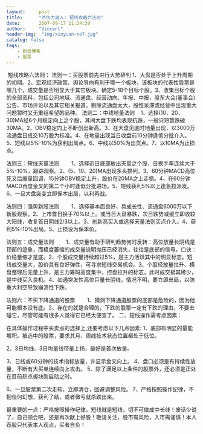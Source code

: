 ```yaml
---
layout:     post
title:      "杀伤力男人: 短线攻略六法则"
date:       2007-09-17 11:24:39
author:     "Vincent"
header-img:  "img/xinyuan-no7.jpg"
catalog: false
tags:
    - 新浪博客
    - 股票
---
```



 短线攻略六法则：
法则一：买股票前先进行大势研判
 1、大盘是否处于上升周期的初期。2、宏观经济政策、舆论导向有利于哪一个板块，该板块的代表性股票是哪几个，成交量是否明显大于其它板块。确定5-10个目标个股。3、收集目标个股的全部资料，包括公司地域、流通盘、经营动向、年报、中报，股东大会(董事会)公告、市场评论以及其它相关报道。剔除流通盘太大，股性呆滞或经营中出现重大问题暂时又无重组希望的品种。
法则二：中线地量法则
  
1、选择(10、20、30)MA经6个月稳定向上之个股，其间大盘下跌均表现抗跌，一般只短暂跌破30MA。2、OBV稳定向上不断创出新高。3、在大盘见底时地量出现，以3000万流通盘日成交10万股为标准。4、在地量出现当日收盘前10分钟逢低分批介入。5、短线以5%-10%为获利出局点。6、中线以50%为出货点。7、以10MA为止损点。

法则三：短线天量法则
　　1、选择近日底部放出天量之个股，日换手率连续大于5%-10%，跟踪观察。2、(5、10、20)MA出现多头排列。3、60分钟MACD高位死叉后缩量回调，15分钟OBV稳定上升，股价在20MA之上走稳。4、在60分钟MACD再度金叉的第二个小时逢低分批进场。5、短线获利5%以上逢急拉派发。6、一旦大盘突变立即保本出局，以利再战。

法则四：强势新股法则
　　1、选择基本面良好、具成长性、流通盘6000万以下新股观察。2、上市首日换手70%以上。或当日大盘暴跌，次日跌势减缓立即收较大阳线，收复首日阴线2/3以上。3、创新高买入或选择天量法则买点介入。4、获利5%-10%出局。5、止损设为保本价。

法则五：成交量法则
　　1、成交量有助于研判趋势何时反转：高位放量长阴线是顶部的迹象，而极度萎缩的成交量说明抛压已经消失，往往是底部的信号。口诀：价稳量缩才是底。2、个股成交量持续超过5%，是主力活跃其中的明显标志。短线成交量大，股价具有良好弹性，可寻求短线交易机会。3、个股经放量拉升、横盘整理后无量上升，是主力筹码高度集中，控盘拉升的标志，此时成交极其稀少，是中线买入良机。4、如遇突发性高位巨量长阴线，情况不明，要立即出局，以防重大利空导致崩溃性下跌。

法则六：不买下降通道的股票
　　1、猜测下降通道股票的底部是危险的，因为他可能根本没有底。2、存在的就是合理的，下跌的股票一定有下跌的理由，不要去碰它，尽管可能有很多人觉得它已经太便宜了。
二、短线操作需考虑因素：

在具体操作过程中买卖点的选择上,还要考虑以下几点因素:
1、底部有明显的量能堆积。被选中的股票，要求其月、周线技术状态位置都处于低位。

2、3日均线、3日均量线带量上扬，最好是首次放量。

3、日线或60分钟的技术指标放量，并显示金叉向上。
4、盘口必须是有持续性放量，不断有大买单连续向上攻击。
5、除了满足以上条件的股票外，还必须是正处在目前热点板块刚启动之时。

6、一旦股票第二次走软，立即清仓，回避调整风险。
7、严格按照操作纪律，不抱任何幻想，获利了结，或者微亏就杀跌出来。

最重要的一点：严格按照操作纪律，短线就是短线，切不可做成中长线！废话少说了，自己领会吧，还是再次献上好股！敬请关注，股市有风险，入市需谨慎！本人荐股只代表本人观点，买者自负！




